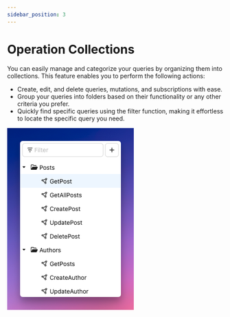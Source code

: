 ```yaml
---
sidebar_position: 3
---
```


# Operation Collections

You can easily manage and categorize your queries by organizing them into collections. This feature enables you to perform the following actions:

- Create, edit, and delete queries, mutations, and subscriptions with ease.
- Group your queries into folders based on their functionality or any other criteria you prefer.
- Quickly find specific queries using the filter function, making it effortless to locate the specific query you need.

![Operation Collections](img/collections.png)
